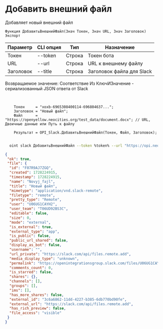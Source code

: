 ﻿---
sidebar_position: 3
---

# Добавить внешний файл
 Добавляет новый внешний файл



`Функция ДобавитьВнешнийФайл(Знач Токен, Знач URL, Знач Заголовок) Экспорт`

  | Параметр | CLI опция | Тип | Назначение |
  |-|-|-|-|
  | Токен | --token | Строка | Токен бота |
  | URL | --url | Строка | URL к внешнему файлу |
  | Заголовок | --title | Строка | Заголовок файла для Slack |

  
  Возвращаемое значение:   Соответствие Из КлючИЗначение - сериализованный JSON ответа от Slack

<br/>




```bsl title="Пример кода"
    Токен     = "xoxb-6965308400114-696804637...";
    Заголовок = "Новый файл";
    Файл      = "https://openyellow.neocities.org/test_data/document.docx"; // URL, Двоичные данные или Путь к файлу

    Результат = OPI_Slack.ДобавитьВнешнийФайл(Токен, Файл, Заголовок);
```



```sh title="Пример команды CLI"
    
  oint slack ДобавитьВнешнийФайл --token %token% --url "https://opi.neocities.org/test_data/document.docx" --title %title%

```

```json title="Результат"
{
 "ok": true,
 "file": {
  "id": "F07R9AJ7ZGQ",
  "created": 1728224915,
  "timestamp": 1728224915,
  "name": "Novyj_fajl",
  "title": "Новый файл",
  "mimetype": "application/vnd.slack-remote",
  "filetype": "remote",
  "pretty_type": "Remote",
  "user": "U06UG1CAYH2",
  "user_team": "T06UD92BS3C",
  "editable": false,
  "size": 0,
  "mode": "external",
  "is_external": true,
  "external_type": "app",
  "is_public": false,
  "public_url_shared": false,
  "display_as_bot": false,
  "username": "",
  "url_private": "https://slack.com/api/files.remote.add",
  "media_display_type": "unknown",
  "permalink": "https://openintegrationsgroup.slack.com/files/U06UG1CAYH2/F07R9AJ7ZGQ/novyj_fajl",
  "comments_count": 0,
  "is_starred": false,
  "shares": {},
  "channels": [],
  "groups": [],
  "ims": [],
  "has_more_shares": false,
  "external_id": "3c6a6862-11dd-4227-b385-6db770bd90fe",
  "external_url": "https://slack.com/api/files.remote.add",
  "has_rich_preview": false,
  "file_access": "visible"
 }
}
```
